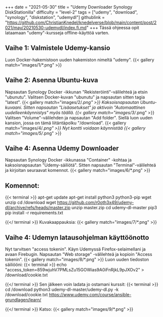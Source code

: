 +++
date = "2021-05-30"
title = "Udemy Downloader Synology DiskStationilla"
difficulty = "level-2"
tags = ["udemy", "download", "synology", "diskstation", "udemydl"]
githublink = "https://github.com/ChristianKnedel/knedelverse/blob/main/content/post/2021/may/20210530-udemydl/index.fi.md"
+++
Tässä ohjeessa opit lataamaan "udemy"-kursseja offline-käyttöä varten.
## Vaihe 1: Valmistele Udemy-kansio
Luon Docker-hakemistoon uuden hakemiston nimeltä "udemy".
{{< gallery match="images/1/*.png" >}}

## Vaihe 2: Asenna Ubuntu-kuva
Napsautan Synology Docker -ikkunan "Rekisteröinti"-välilehteä ja etsin "ubunutu". Valitsen Docker-kuvan "ubunutu" ja napsautan sitten tagia "latest".
{{< gallery match="images/2/*.png" >}}
Kaksoisnapsautan Ubuntu-kuvaani. Sitten napsautan "Lisäasetukset" ja aktivoin "Automaattinen uudelleenkäynnistys" myös täällä.
{{< gallery match="images/3/*.png" >}}
Valitsen "Volume"-välilehden ja napsautan "Add folder". Siellä luon uuden kansion, jossa on tämä liitäntäpolku "/download".
{{< gallery match="images/4/*.png" >}}
Nyt kontti voidaan käynnistää
{{< gallery match="images/5/*.png" >}}

## Vaihe 4: Asenna Udemy Downloader
Napsautan Synology Docker -ikkunassa "Container" -kohtaa ja kaksoisnapsautan "Udemy-säiliötä". Sitten napsautan "Terminal"-välilehteä ja kirjoitan seuraavat komennot.
{{< gallery match="images/6/*.png" >}}

##  Komennot:

{{< terminal >}}
apt-get update
apt-get install python3 python3-pip wget unzip
cd /download
wget https://github.com/r0oth3x49/udemy-dl/archive/refs/heads/master.zip
unzip master.zip
cd udemy-dl-master
pip3 pip install -r requirements.txt

{{</ terminal >}}
Kuvakaappauksia:
{{< gallery match="images/7/*.png" >}}

## Vaihe 4: Udemyn latausohjelman käyttöönotto
Nyt tarvitsen "access tokenin". Käyn Udemyssä Firefox-selaimellani ja avaan Firebugin. Napsautan "Web storage" -välilehteä ja kopioin "Access tokenin".
{{< gallery match="images/8/*.png" >}}
Luon uuden tiedoston säiliööni:
{{< terminal >}}
echo "access_token=859wjuhV7PMLsZu15GOWias9A0iFnRjkL9pJXOv2" > /download/cookie.txt

{{</ terminal >}}
Sen jälkeen voin ladata jo ostamani kurssit:
{{< terminal >}}
cd /download
python3 udemy-dl-master/udemy-dl.py -k /download/cookie.txt https://www.udemy.com/course/ansible-grundlagen/learn/

{{</ terminal >}}
Katso:
{{< gallery match="images/9/*.png" >}}
